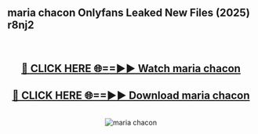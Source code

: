 <h2>maria chacon Onlyfans Leaked New Files (2025) r8nj2</h2>
<br>
<div align="center">
<h2><a href="https://mediafiles.top/maria_chacon&ref=git" rel="nofollow">🔴 CLICK HERE 🌐==►► Watch maria chacon</a></h2>
<h2><a href="https://mediafiles.top/maria_chacon&ref=git" rel="nofollow">🔴 CLICK HERE 🌐==►► Download maria chacon</a></h2>
<br>
<a href="https://mediafiles.top/maria_chacon&ref=git" rel="nofollow" data-target="animated-image.originalLink"><img src="https://i.ibb.co.com/xMMVF88/686577567.gif" alt="maria chacon" style="max-width: 100%; display: inline-block;" data-target="animated-image.originalImage"></a>
</div>
<br>
<br>